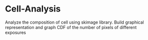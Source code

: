 # Cell-Analysis
Analyze the composition of cell using skimage library. Build graphical representation and graph CDF of the number of pixels of different exposures

